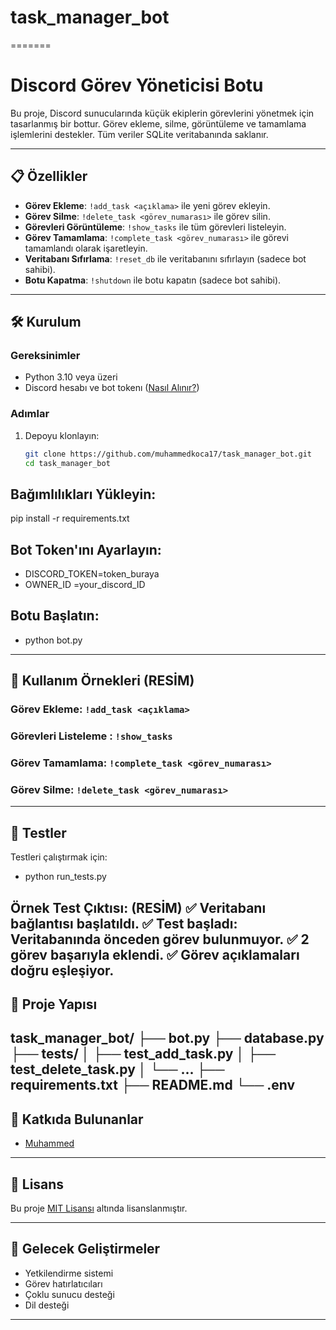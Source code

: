 # task_manager_bot
=======
# Discord Görev Yöneticisi Botu

Bu proje, Discord sunucularında küçük ekiplerin görevlerini yönetmek için tasarlanmış bir bottur. Görev ekleme, silme, görüntüleme ve tamamlama işlemlerini destekler. Tüm veriler SQLite veritabanında saklanır.

---

## 📋 Özellikler
- **Görev Ekleme**: `!add_task <açıklama>` ile yeni görev ekleyin.
- **Görev Silme**: `!delete_task <görev_numarası>` ile görev silin.
- **Görevleri Görüntüleme**: `!show_tasks` ile tüm görevleri listeleyin.
- **Görev Tamamlama**: `!complete_task <görev_numarası>` ile görevi tamamlandı olarak işaretleyin.
- **Veritabanı Sıfırlama**: `!reset_db` ile veritabanını sıfırlayın (sadece bot sahibi).
- **Botu Kapatma**: `!shutdown` ile botu kapatın (sadece bot sahibi).

---

## 🛠️ Kurulum

### Gereksinimler
- Python 3.10 veya üzeri
- Discord hesabı ve bot tokenı ([Nasıl Alınır?](https://discordpy.readthedocs.io/en/stable/discord.html))

### Adımlar
1. Depoyu klonlayın:
   ```bash
   git clone https://github.com/muhammedkoca17/task_manager_bot.git
   cd task_manager_bot

## Bağımlılıkları Yükleyin:
pip install -r requirements.txt

## Bot Token'ını Ayarlayın:
- DISCORD_TOKEN=token_buraya
- OWNER_ID =your_discord_ID

## Botu Başlatın:
- python bot.py

---

## 📝 Kullanım Örnekleri (RESİM)

### Görev Ekleme: `!add_task <açıklama>`
### Görevleri Listeleme : `!show_tasks`
### Görev Tamamlama: `!complete_task <görev_numarası>`
### Görev Silme: `!delete_task <görev_numarası>`

---

## 🧪 Testler

Testleri çalıştırmak için:
- python run_tests.py

**Örnek Test Çıktısı:** (RESİM)
✅ Veritabanı bağlantısı başlatıldı.
✅ Test başladı: Veritabanında önceden görev bulunmuyor.
✅ 2 görev başarıyla eklendi.
✅ Görev açıklamaları doğru eşleşiyor.
---

## 📂 Proje Yapısı
task_manager_bot/
├── bot.py
├── database.py
├── tests/
│ ├── test_add_task.py
│ ├── test_delete_task.py
│ └── ...
├── requirements.txt
├── README.md
└── .env
---

## 👥 Katkıda Bulunanlar
- [Muhammed](https://github.com/dashboard)

---

## 📜 Lisans
Bu proje [MIT Lisansı](LICENSE) altında lisanslanmıştır.

---

## 🚀 Gelecek Geliştirmeler
- Yetkilendirme sistemi
- Görev hatırlatıcıları
- Çoklu sunucu desteği
- Dil desteği

---
